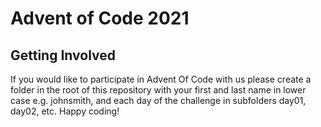 # Advent of Code 2021

## Getting Involved

If you would like to participate in Advent Of Code with us please create a folder in the root of this repository with your first and last name in lower case e.g. johnsmith, and each day of the challenge in subfolders day01, day02, etc. Happy coding!
